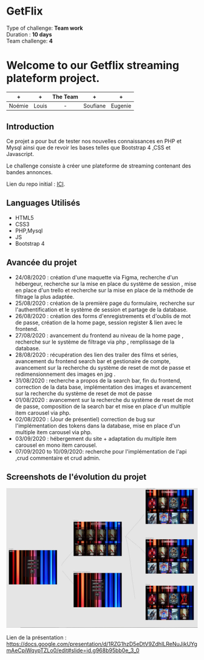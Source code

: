 
# GetFlix
Type of challenge: **Team work**  
Duration : **10 days**  
Team challenge: **4**  

# **Welcome to our Getflix streaming plateform project.**  
  

| + | + | The Team | + | + |
| :-----: | :-----: | :-----: | :-----: | :-----: |
| Noémie | Louis | - | Soufiane | Eugenie | 

## Introduction

Ce projet a pour but de tester nos nouvelles connaissances en PHP et Mysql ainsi que de revoir les bases telles que Bootstrap 4 ,CSS et Javascript.

Le challenge consiste à créer une plateforme de streaming contenant des bandes annonces.

Lien du repo initial : [ICI](https://github.com/becodeorg/BXL-Swartz-3-21/blob/master/06-PHP/getflix_project.md).

## Languages Utilisés

* HTML5
* CSS3
* PHP,Mysql
* JS
* Bootstrap 4

## Avancée du projet

* 24/08/2020 : création d'une maquette via Figma, recherche d'un hébergeur, recherche sur la mise en place du système de session , mise en place d'un trello et recherche sur la mise en place de la méthode de filtrage la plus adaptée.
* 25/08/2020 : création de la première page du formulaire, recherche sur l'authentification et le système de session et partage de la database.
* 26/08/2020 : création des forms d'enregistrements et d'oublis de mot de passe, création de la home page, session register & lien avec le frontend.
* 27/08/2020 : avancement du frontend au niveau de la home page , recherche sur le système de filtrage via php , remplissage de la database.
* 28/08/2020 : récupération des lien des trailer des films et séries, avancement du frontend search bar et gestionaire de compte, avancement sur la recherche du système de reset de mot de passe et redimensionnement des images en jpg .
* 31/08/2020 : recherche a propos de la search bar, fin du frontend, correction de la data base, implémentation des images et avancement sur la recherche du système de reset de mot de passe
* 01/08/2020 : avancement sur la recherche du système de reset de mot de passe, composition de la search bar et mise en place d'un multiple item carousel via php.
* 02/08/2020 : (Jour de présentiel) correction de bug sur l'implémentation des tokens dans la database, mise en place d'un multiple item carousel via php.
* 03/09/2020 : hébergement du site + adaptation du multiple item carousel en mono item carousel.
* 07/09/2020 to 10/09/2020: recherche pour l'implémentation de l'api ,crud commentaire et crud admin.
## Screenshots de l'évolution du projet

![](assets/Figma.JPG)

Lien de la présentation : https://docs.google.com/presentation/d/1RZG1hzD5eDtV9ZdhILReNuJjkUYgmAeCpiWqypTZLo0/edit#slide=id.g968b95bb0e_3_0
